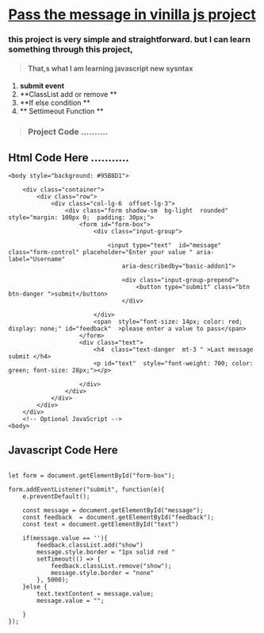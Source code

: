 # [Pass the message  in  vinilla js project ](https://kamrulcoder.github.io/pass-the-message-vinilla-js/)
### this project is  very simple and straightforward. but I can learn something through this project, 

> ####  That,s what I am learning  javascript new sysntax 
1. **submit event**
1. **ClassList add or remove **
1. **If  else condition **
1. ** Settimeout Function **

> ### Project Code ..........


## Html Code Here ...........
```
<body style="background: #95B8D1">

    <div class="container">
        <div class="row">
            <div class="col-lg-6  offset-lg-3">
                <div class="form shadow-sm  bg-light  rounded"    style="margin: 100px 0;  padding: 30px;">
                    <form id="form-box">
                        <div class="input-group">
                            
                            <input type="text"  id="message" class="form-control" placeholder="Enter your value " aria-label="Username"
                                aria-describedby="basic-addon1">
                                
                                <div class="input-group-prepend">
                                    <button type="submit" class="btn btn-danger ">submit</button>
                                </div>
                                
                        </div>
                        <span  style="font-size: 14px; color: red;  display: none;" id="feedback"  >please enter a value to pass</span>
                    </form>
                    <div class="text">
                        <h4  class="text-danger  mt-3 " >Last message submit </h4>
                        <p id="text"  style="font-weight: 700; color: green; font-size: 28px;"></p>
                        
                    </div>
                </div>
            </div>
        </div>
    </div>
    <!-- Optional JavaScript -->
<body> 
```

##  Javascript Code Here 
```

let form = document.getElementById("form-box");

form.addEventListener("submit", function(e){
    e.preventDefault();

    const message = document.getElementById("message");
    const feedback  = document.getElementById("feedback");
    const text = document.getElementById("text")

    if(message.value == ''){
        feedback.classList.add("show")
        message.style.border = "1px solid red "
        setTimeout(() => {
            feedback.classList.remove("show");
            message.style.border = "none"
        }, 5000);
    }else {
        text.textContent = message.value;
        message.value = "";
        
    }
});
```

